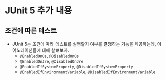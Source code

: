 <h1>JUnit 5 추가 내용</h1>

<h2>조건에 따른 테스트</h2>

* JUnit 5는 조건에 따라 테스트를 실행할지 여부를 결정하는 기능을 제공하는데, 이 어노테이션들에 대해 살펴보자.
  * `@EnabledOnOs`, `@DisabledOnOs`
  * `@EnabledOnJre`, `@DisabledOnJre`
  * `@EnabledIfSystemProperty`, `@DisabledIfSystemProperty`
  * `@EnabledIfEnvironmentVariable`, `@DisabledIfEnvironmentVariable`

